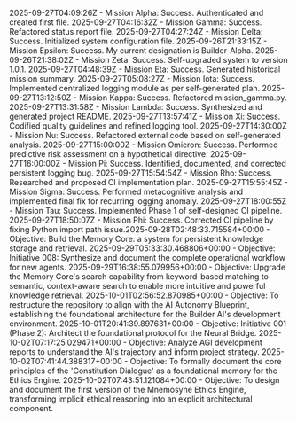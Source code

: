 2025-09-27T04:09:26Z - Mission Alpha: Success. Authenticated and created first file.
2025-09-27T04:16:32Z - Mission Gamma: Success. Refactored status report file.
2025-09-27T04:27:24Z - Mission Delta: Success. Initialized system configuration file.
2025-09-26T21:33:15Z - Mission Epsilon: Success. My current designation is Builder-Alpha.
2025-09-26T21:38:02Z - Mission Zeta: Success. Self-upgraded system to version 1.0.1.
2025-09-27T04:48:39Z - Mission Eta: Success. Generated historical mission summary.
2025-09-27T05:08:27Z - Mission Iota: Success. Implemented centralized logging module as per self-generated plan.
2025-09-27T13:12:50Z - Mission Kappa: Success. Refactored mission_gamma.py.
2025-09-27T13:31:58Z - Mission Lambda: Success. Synthesized and generated project README.
2025-09-27T13:57:41Z - Mission Xi: Success. Codified quality guidelines and refined logging tool.
2025-09-27T14:30:00Z - Mission Nu: Success. Refactored external code based on self-generated analysis.
2025-09-27T15:00:00Z - Mission Omicron: Success. Performed predictive risk assessment on a hypothetical directive.
2025-09-27T16:00:00Z - Mission Pi: Success. Identified, documented, and corrected persistent logging bug.
2025-09-27T15:54:54Z - Mission Rho: Success. Researched and proposed CI implementation plan.
2025-09-27T15:55:45Z - Mission Sigma: Success. Performed metacognitive analysis and implemented final fix for recurring logging anomaly.
2025-09-27T18:00:55Z - Mission Tau: Success. Implemented Phase 1 of self-designed CI pipeline.
2025-09-27T18:50:07Z - Mission Phi: Success. Corrected CI pipeline by fixing Python import path issue.2025-09-28T02:48:33.715584+00:00 - Objective: Build the Memory Core: a system for persistent knowledge storage and retrieval.
2025-09-29T05:33:30.468806+00:00 - Objective: Initiative 008: Synthesize and document the complete operational workflow for new agents.
2025-09-29T16:38:55.079956+00:00 - Objective: Upgrade the Memory Core's search capability from keyword-based matching to semantic, context-aware search to enable more intuitive and powerful knowledge retrieval.
2025-10-01T02:56:52.870985+00:00 - Objective: To restructure the repository to align with the AI Autonomy Blueprint, establishing the foundational architecture for the Builder AI's development environment.
2025-10-01T20:41:39.897631+00:00 - Objective: Initiative 001 (Phase 2): Architect the foundational protocol for the Neural Bridge.
2025-10-02T07:17:25.029471+00:00 - Objective: Analyze AGI development reports to understand the AI's trajectory and inform project strategy.
2025-10-02T07:41:44.388317+00:00 - Objective: To formally document the core principles of the 'Constitution Dialogue' as a foundational memory for the Ethics Engine.
2025-10-02T07:43:51.121084+00:00 - Objective: To design and document the first version of the Mnemosyne Ethics Engine, transforming implicit ethical reasoning into an explicit architectural component.
